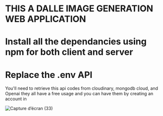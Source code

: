 # THIS A DALLE IMAGE GENERATION WEB APPLICATION

# Install all the dependancies using npm for both client and server

# Replace the .env API 
You'll need to retrieve this api codes from cloudinary, mongodb cloud, and Openai they all have a free usage and you can have them by creating an account in

![Capture d’écran (33)](https://user-images.githubusercontent.com/81829785/222337265-bf464b9e-6550-4db7-ad75-d957734db656.png)
